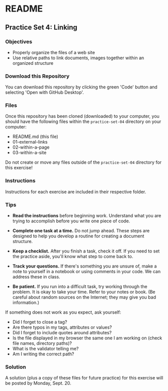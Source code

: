 # README

## Practice Set 4: Linking

### Objectives

- Properly organize the files of a web site
- Use relative paths to link documents, images together within an organized structure


### Download this Repository

You can download this repository by clicking the green 'Code' button and selecting 'Open with GitHub Desktop'.

### Files

Once this repository has been cloned (downloaded) to your computer, you should have the following files within the `practice-set-04` directory on your computer:

- README.md (this file)
- 01-external-links
- 02-within-a-page
- 03-within-a-site

Do not create or move any files outside of the `practice-set-04` directory for this exercise!

### Instructions

Instructions for each exercise are included in their respective folder.


### Tips

- **Read the instructions** before beginning work. Understand what you are trying to accomplish before you write one piece of code.

- **Complete one task at a time.** Do not jump ahead. These steps are designed to help you develop a routine for creating a document structure.

- **Keep a checklist.** After you finish a task, check it off. If you need to set the practice aside, you'll know what step to come back to.

- **Track your questions.** If there's something you are unsure of, make a note to yourself in a notebook or using comments in your code. We can address these in class.

- **Be patient.** If you run into a difficult task, try working through the problem. It is okay to take your time. Refer to your notes or book. (Be careful about random sources on the Internet; they may give you bad information.)

If something does not work as you expect, ask yourself:

- Did I forget to close a tag?
- Are there typos in my tags, attributes or values?
- Did I forget to include quotes around attributes?
- Is the file displayed in my browser the same one I am working on (check file names, directory paths)?
- What is the validator telling me?
- Am I writing the correct path?

### Solution

A solution (plus a copy of these files for future practice) for this exercise will be posted by Monday, Sept. 20.
